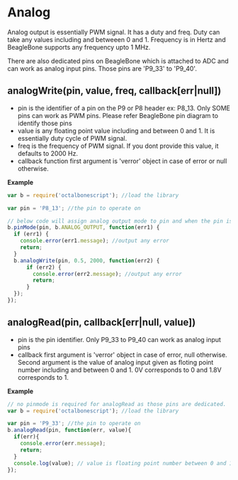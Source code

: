 Analog
======

Analog output is essentially PWM signal. It has a duty and freq. Duty can take any values including and betweeen 0 and 1.
Frequency is in Hertz and BeagleBone supports any frequency upto 1 MHz.

There are also dedicated pins on BeagleBone which is attached to ADC and can work as analog input pins. 
Those pins are 'P9_33' to 'P9_40'.

## analogWrite(pin, value, freq, callback[err|null])
- pin is the identifier of a pin on the P9 or P8 header ex: P8_13. Only SOME pins can work as PWM pins. Please refer BeagleBone pin diagram to identify those pins
- value is any floating point value including and between 0 and 1. It is essentially duty cycle of PWM signal.
- freq is the frequency of PWM signal. If you dont provide this value, it defaults to 2000 Hz.
- callback function first argument is 'verror' object in case of error or null otherwise.

**Example**
```javascript
var b = require('octalbonescript'); //load the library

var pin = 'P8_13'; //the pin to operate on

// below code will assign analog output mode to pin and when the pin is ready, it will write 0.5 value.
b.pinMode(pin, b.ANALOG_OUTPUT, function(err1) {
  if (err1) {
    console.error(err1.message); //output any error
    return;
  }
  b.analogWrite(pin, 0.5, 2000, function(err2) {
      if (err2) {
        console.error(err2.message); //output any error
        return;
      }
  });
});
```

## analogRead(pin, callback[err|null, value])
- pin is the pin identifier. Only P9_33 to P9_40 can work as analog input pins
- callback first argument is 'verror' object in case of error, null otherwise. Second argument is the value of analog input given as floting point number including and between 0 and 1. 0V corresponds to 0 and 1.8V corresponds to 1.

**Example**
```javascript
// no pinmode is required for analogRead as those pins are dedicated.
var b = require('octalbonescript'); //load the library

var pin = 'P9_33'; //the pin to operate on
b.analogRead(pin, function(err, value){
  if(err){
    console.error(err.message);
    return;
  }
  console.log(value); // value is floating point number between 0 and 1.
});
```
